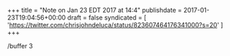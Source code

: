 +++
title = "Note on Jan 23 EDT 2017 at 14:4"
publishdate = 2017-01-23T19:04:56+00:00
draft = false
syndicated = [ 'https://twitter.com/chrisjohndeluca/status/823607464176341000?s=20' ]
+++

/buffer 3
